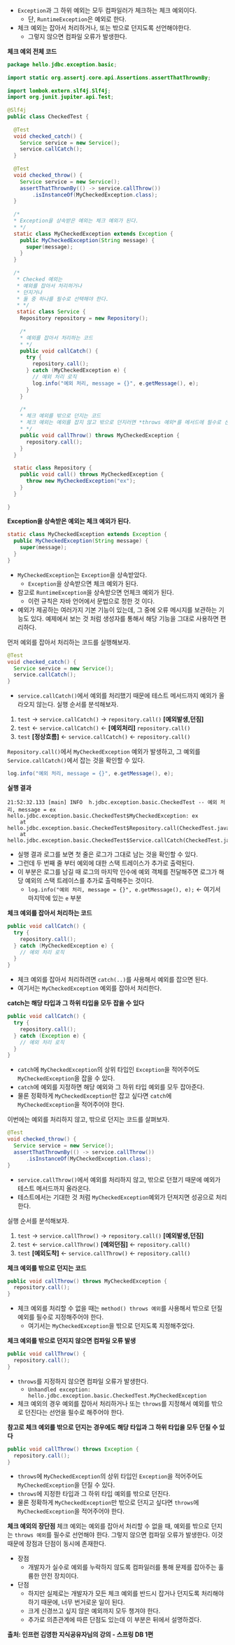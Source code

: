 - `Exception`과 그 하위 예외는 모두 컴파일러가 체크하는 체크 예외이다.
	- 단, `RuntimeException`은 예외로 한다.  
- 체크 예외는 잡아서 처리하거나, 또는 밖으로 던지도록 선언해야한다.
	- 그렇지 않으면 컴파일 오류가 발생한다.

**체크 예외 전체 코드**
```java
package hello.jdbc.exception.basic;  
  
import static org.assertj.core.api.Assertions.assertThatThrownBy;  
  
import lombok.extern.slf4j.Slf4j;  
import org.junit.jupiter.api.Test;  
  
@Slf4j  
public class CheckedTest {  
  
  @Test  
  void checked_catch() {  
    Service service = new Service();  
    service.callCatch();  
  }  
  
  @Test  
  void checked_throw() {  
    Service service = new Service();  
    assertThatThrownBy(() -> service.callThrow())  
        .isInstanceOf(MyCheckedException.class);  
  }  
  
  /*  
  * Exception을 상속받은 예외는 체크 예외가 된다.
  * */  
  static class MyCheckedException extends Exception {  
    public MyCheckedException(String message) {  
      super(message);  
    }  
  }  
  
  /*  
   * Checked 예외는   
   * 예외를 잡아서 처리하거나   
   * 던지거나   
   * 둘 중 하나를 필수로 선택해야 한다.   
   * */  
   static class Service {  
    Repository repository = new Repository();  
  
    /*  
    * 예외를 잡아서 처리하는 코드    
    * */    
    public void callCatch() {  
      try {  
        repository.call();  
      } catch (MyCheckedException e) {  
        // 예외 처리 로직  
        log.info("예외 처리, message = {}", e.getMessage(), e);  
      }  
    }  
  
    /*  
    * 체크 예외를 밖으로 던지는 코드    
    * 체크 예외는 예외를 잡지 않고 밖으로 던지러면 *throws 예외*를 메서드에 필수로 선언해야한다.   
    * */    
	public void callThrow() throws MyCheckedException {  
      repository.call();  
    }  
  }  
  
  static class Repository {  
    public void call() throws MyCheckedException {  
      throw new MyCheckedException("ex");  
    }  
  }  
  
}
```

**Exception을 상속받은 예외는 체크 예외가 된다.**
```java
static class MyCheckedException extends Exception {  
  public MyCheckedException(String message) {  
    super(message);  
  }  
}
```
- `MyCheckedException`는 `Exception`을 상속받았다.
	- `Exception`을 상속받으면 체크 예외가 된다.
- 참고로 `RuntimeException`을 상속받으면 언체크 예외가 된다.
	- 이런 규칙은 자바 언어에서 문법으로 정한 것 이다.
- 예외가 제공하는 여러가지 기본 기능이 있는데, 그 중에 오류 메시지를 보관하는 기능도 있다. 예제에서 보는 것 처럼 생성자를 통해서 해당 기능을 그대로 사용하면 편리하다.

먼저 예외를 잡아서 처리하는 코드를 실행해보자.
```java
@Test  
void checked_catch() {  
  Service service = new Service();  
  service.callCatch();  
}
```
- `service.callCatch()`에서 예외를 처리했기 때문에 테스트 메서드까지 예외가 올라오지 않는다.
실행 순서를 분석해보자.  
1. `test` -> `service.callCatch()` -> `repository.call()` **[예외발생,던짐]** 
2. `test` <- `service.callCatch()` <- **[예외처리]** `repository.call()`
3. `test` **[정상흐름]** <- `service.callCatch()` <- `repository.call()`

`Repository.call()`에서 `MyCheckedException` 예외가 발생하고, 그 예외를 `Service.callCatch()`에서 잡는 것을 확인할 수 있다.
```java
log.info("예외 처리, message = {}", e.getMessage(), e);
```

**실행 결과**
```
21:52:32.133 [main] INFO  h.jdbc.exception.basic.CheckedTest -- 예외 처리, message = ex
hello.jdbc.exception.basic.CheckedTest$MyCheckedException: ex
	at hello.jdbc.exception.basic.CheckedTest$Repository.call(CheckedTest.java:65)
	at hello.jdbc.exception.basic.CheckedTest$Service.callCatch(CheckedTest.java:47)
```
- 실행 결과 로그를 보면 첫 줄은 로그가 그대로 남는 것을 확인할 수 있다.  
- 그런데 두 번째 줄 부터 예외에 대한 스택 트레이스가 추가로 출력된다.
- 이 부분은 로그를 남길 때 로그의 마지막 인수에 예외 객체를 전달해주면 로그가 해당 예외의 스택 트레이스를 추가로 출력해주는 것이다.
	- `log.info("예외 처리, message = {}", e.getMessage(), e);` <- 여기서 마지막에 있는 `e` 부분

**체크 예외를 잡아서 처리하는 코드**
```java
public void callCatch() {  
  try {  
    repository.call();  
  } catch (MyCheckedException e) {  
    // 예외 처리 로직  
  }  
}
```
- 체크 예외를 잡아서 처리하려면 `catch(..)`를 사용해서 예외를 잡으면 된다.
- 여기서는 `MyCheckedException` 예외를 잡아서 처리한다.

**catch는 해당 타입과 그 하위 타입을 모두 잡을 수 있다**
```java
public void callCatch() {  
  try {  
    repository.call();  
  } catch (Exception e) {  
    // 예외 처리 로직  
  }  
}
```
- `catch`에 `MyCheckedException`의 상위 타입인 `Exception`을 적어주어도 `MyCheckedException`을 잡을 수 있다.  
- `catch`에 예외를 지정하면 해당 예외와 그 하위 타입 예외를 모두 잡아준다.
- 물론 정확하게 `MyCheckedException`만 잡고 싶다면 `catch`에 `MyCheckedException`을 적어주어야 한다.

이번에는 예외를 처리하지 않고, 밖으로 던지는 코드를 살펴보자.
```java
@Test  
void checked_throw() {  
  Service service = new Service();  
  assertThatThrownBy(() -> service.callThrow())  
      .isInstanceOf(MyCheckedException.class);  
}
```

- `service.callThrow()`에서 예외를 처리하지 않고, 밖으로 던졌기 때문에 예외가 테스트 메서드까지 올라온다.
- 테스트에서는 기대한 것 처럼 `MyCheckedException`예외가 던져지면 성공으로 처리한다.

실행 순서를 분석해보자.  
1. `test` -> `service.callThrow()` -> `repository.call()` **[예외발생,던짐]** 
2. `test` <- `service.callThrow()` **[예외던짐]** <- `repository.call()`  
3. `test` **[예외도착]** <- `service.callThrow()` <- `repository.call()`

**체크 예외를 밖으로 던지는 코드**
```java
public void callThrow() throws MyCheckedException {  
  repository.call();  
}
```
- 체크 예외를 처리할 수 없을 때는 `method() throws 예외`를 사용해서 밖으로 던질 예외를 필수로 지정해주어야 한다.
	- 여기서는 `MyCheckedException`을 밖으로 던지도록 지정해주었다.

**체크 예외를 밖으로 던지지 않으면 컴파일 오류 발생**
```java
public void callThrow() {  
  repository.call();  
}
```
- `throws`를 지정하지 않으면 컴파일 오류가 발생한다.
	- `Unhandled exception: hello.jdbc.exception.basic.CheckedTest.MyCheckedException`
- 체크 예외의 경우 예외를 잡아서 처리하거나 또는 `throws`를 지정해서 예외를 밖으로 던진다는 선언을 필수로 해주어야 한다.

**참고로 체크 예외를 밖으로 던지는 경우에도 해당 타입과 그 하위 타입을 모두 던질 수 있다**
```java
public void callThrow() throws Exception {  
  repository.call();  
}
```
- `throws`에 `MyCheckedException`의 상위 타입인 `Exception`을 적어주어도 `MyCheckedException`을 던질 수 있다.  
- `throws`에 지정한 타입과 그 하위 타입 예외를 밖으로 던진다.  
- 물론 정확하게 `MyCheckedException`만 밖으로 던지고 싶다면 `throws`에 `MyCheckedException`을 적어주어야 한다.

**체크 예외의 장단점**
체크 예외는 예외를 잡아서 처리할 수 없을 때, 예외를 밖으로 던지는 `throws 예외`를 필수로 선언해야 한다.
그렇지 않으면 컴파일 오류가 발생한다.
이것 때문에 장점과 단점이 동시에 존재한다.

- 장점
	- 개발자가 실수로 예외를 누락하지 않도록 컴파일러를 통해 문제를 잡아주는 훌륭한 안전 장치이다.  
- 단점
	- 하지만 실제로는 개발자가 모든 체크 예외를 반드시 잡거나 던지도록 처리해야 하기 때문에, 너무 번거로운 일이 된다.
	- 크게 신경쓰고 싶지 않은 예외까지 모두 챙겨야 한다. 
	- 추가로 의존관계에 따른 단점도 있는데 이 부분은 뒤에서 설명하겠다.


__출처: 인프런 김영한 지식공유자님의 강의 - 스프링 DB 1편__